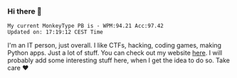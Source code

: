 ### Hi there 👋
<!-- PB START -->
```
My current MonkeyType PB is - WPM:94.21 Acc:97.42
Updated on: 17:19:12 CEST Time
```
<!-- PB END -->
I'm an IT person, just overall. I like CTFs, hacking, coding games, making Python apps. Just a lot of stuff.
You can check out my website [here](https://skill3472.github.io/).
I will probably add some interesting stuff here, when I get the idea to do so. Take care ❤️
